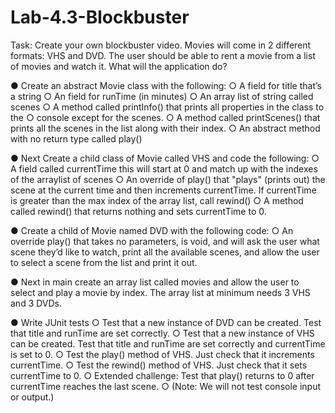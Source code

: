 # Lab-4.3-Blockbuster

Task: Create your own blockbuster video. Movies will come in 2 different formats: VHS and
DVD. The user should be able to rent a movie from a list of movies and watch it.
What will the application do?

● Create an abstract Movie class with the following:
○ A field for title that’s a string
○ An field for runTime (in minutes)
○ An array list of string called scenes
○ A method called printInfo() that prints all properties in the class to the
○ console except for the scenes.
○ A method called printScenes() that prints all the scenes in the list along with
their index.
○ An abstract method with no return type called play()

● Next Create a child class of Movie called VHS and code the following:
○ A field called currentTime this will start at 0 and match up with the indexes
of the arraylist of scenes
○ An override of play() that "plays" (prints out) the scene at the current time
and then increments currentTime. If currentTime is greater than the max
index of the array list, call rewind()
○ A method called rewind() that returns nothing and sets currentTime to 0.

● Create a child of Movie named DVD with the following code:
○ An override play() that takes no parameters, is void, and will ask the user
what scene they’d like to watch, print all the available scenes, and allow the
user to select a scene from the list and print it out.

● Next in main create an array list called movies and allow the user to select and play
a movie by index. The array list at minimum needs 3 VHS and 3 DVDs.

● Write JUnit tests
○ Test that a new instance of DVD can be created. Test that title and runTime
are set correctly.
○ Test that a new instance of VHS can be created. Test that title and runTime
are set correctly and currentTime is set to 0.
○ Test the play() method of VHS. Just check that it increments currentTime.
○ Test the rewind() method of VHS. Just check that it sets currentTime to 0.
○ Extended challenge: Test that play() returns to 0 after currentTime reaches
the last scene.
○ (Note: We will not test console input or output.)
